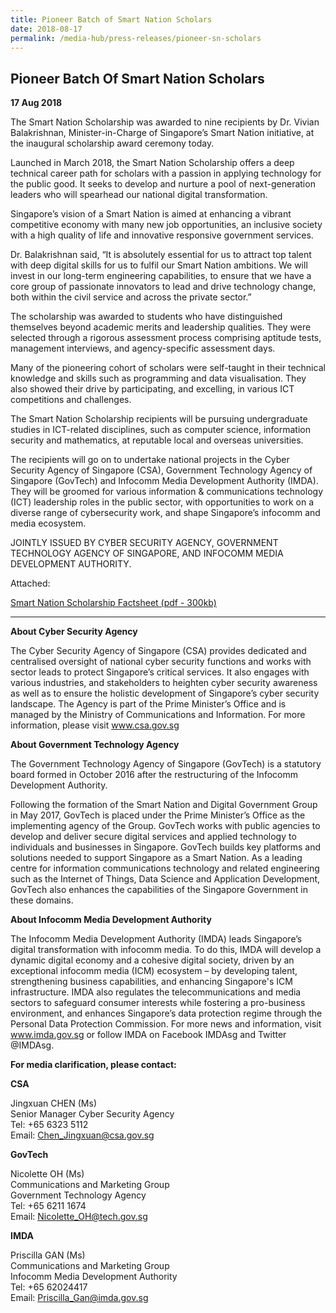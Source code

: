 ```yaml
---
title: Pioneer Batch of Smart Nation Scholars
date: 2018-08-17
permalink: /media-hub/press-releases/pioneer-sn-scholars
---
```

## Pioneer Batch Of Smart Nation Scholars

**17 Aug 2018**

The Smart Nation Scholarship was awarded to nine recipients by Dr. Vivian Balakrishnan, Minister-in-Charge of Singapore’s Smart Nation initiative, at the inaugural scholarship award ceremony today.

Launched in March 2018, the Smart Nation Scholarship offers a deep technical career path for scholars with a passion in applying technology for the public good. It seeks to develop and nurture a pool of next-generation leaders who will spearhead our national digital transformation.

 Singapore’s vision of a Smart Nation is aimed at enhancing a vibrant competitive economy with many new job opportunities, an inclusive society with a high quality of life and innovative responsive government services.

Dr. Balakrishnan said, “It is absolutely essential for us to attract top talent with deep digital skills for us to fulfil our Smart Nation ambitions. We will invest in our long-term engineering capabilities, to ensure that we have a core group of passionate innovators to lead and drive technology change, both within the civil service and across the private sector.”

The scholarship was awarded to students who have distinguished themselves beyond academic merits and leadership qualities. They were selected through a rigorous assessment process comprising aptitude tests, management interviews, and agency-specific assessment days.

Many of the pioneering cohort of scholars were self-taught in their technical knowledge and skills such as programming and data visualisation. They also showed their drive by participating, and excelling, in various ICT competitions and challenges.

The Smart Nation Scholarship recipients will be pursuing undergraduate studies in ICT-related disciplines, such as computer science, information security and mathematics, at reputable local and overseas universities.

The recipients will go on to undertake national projects in the Cyber Security Agency of Singapore (CSA), Government Technology Agency of Singapore (GovTech) and Infocomm Media Development Authority (IMDA). They will be groomed for various information & communications technology (ICT) leadership roles in the public sector, with opportunities to work on a diverse range of cybersecurity work, and shape Singapore’s infocomm and media ecosystem.

JOINTLY ISSUED BY CYBER SECURITY AGENCY, GOVERNMENT TECHNOLOGY AGENCY OF SINGAPORE, AND INFOCOMM MEDIA DEVELOPMENT AUTHORITY.

Attached:

[Smart Nation Scholarship Factsheet (pdf - 300kb)](/files/press-releases/2018/smart-nation-scholarship-factsheet_15aug18.pdf)

---
**About Cyber Security Agency**

The Cyber Security Agency of Singapore (CSA) provides dedicated and centralised oversight of national cyber security functions and works with sector leads to protect Singapore’s critical services. It also engages with various industries, and stakeholders to heighten cyber security awareness as well as to ensure the holistic development of Singapore’s cyber security landscape. The Agency is part of the Prime Minister’s Office and is managed by the Ministry of Communications and Information. For more information, please visit www.csa.gov.sg

**About Government Technology Agency**

The Government Technology Agency of Singapore (GovTech) is a statutory board formed in October 2016 after the restructuring of the Infocomm Development Authority.

Following the formation of the Smart Nation and Digital Government Group in May 2017, GovTech is placed under the Prime Minister’s Office as the implementing agency of the Group. GovTech works with public agencies to develop and deliver secure digital services and applied technology to individuals and businesses in Singapore. GovTech builds key platforms and solutions needed to support Singapore as a Smart Nation. As a leading centre for information communications technology and related engineering such as the Internet of Things, Data Science and Application Development, GovTech also enhances the capabilities of the Singapore Government in these domains.

**About Infocomm Media Development Authority**

The Infocomm Media Development Authority (IMDA) leads Singapore’s digital transformation with infocomm media. To do this, IMDA will develop a dynamic digital economy and a cohesive digital society, driven by an exceptional infocomm media (ICM) ecosystem – by developing talent, strengthening business capabilities, and enhancing Singapore's ICM infrastructure. IMDA also regulates the telecommunications and media sectors to safeguard consumer interests while fostering a pro-business environment, and enhances Singapore’s data protection regime through the Personal Data Protection Commission. For more news and information, visit www.imda.gov.sg or follow IMDA on Facebook IMDAsg and Twitter @IMDAsg.

**For media clarification, please contact:**

**CSA**

Jingxuan CHEN (Ms)<br>
Senior Manager Cyber Security Agency<br>
Tel: +65 6323 5112<br>
Email: Chen_Jingxuan@csa.gov.sg<br>

**GovTech**

Nicolette OH (Ms)<br>
Communications and Marketing Group<br>
Government Technology Agency<br>
Tel: +65 6211 1674<br>
Email: Nicolette_OH@tech.gov.sg

**IMDA**

Priscilla GAN (Ms)<br>
Communications and Marketing Group<br>
Infocomm Media Development Authority<br>
Tel: +65 62024417<br>
Email: Priscilla_Gan@imda.gov.sg
